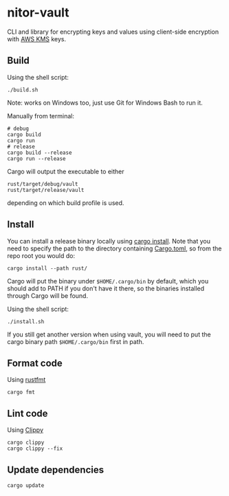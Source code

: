 # nitor-vault

CLI and library for encrypting keys and values using client-side encryption with [AWS KMS](https://aws.amazon.com/kms/) keys.

## Build

Using the shell script:

```shell
./build.sh
```

Note: works on Windows too, just use Git for Windows Bash to run it.

Manually from terminal:

```shell
# debug
cargo build
cargo run
# release
cargo build --release
cargo run --release
```

Cargo will output the executable to either

```shell
rust/target/debug/vault
rust/target/release/vault
```

depending on which build profile is used.

## Install

You can install a release binary locally using [cargo install](https://doc.rust-lang.org/cargo/commands/cargo-install.html).
Note that you need to specify the path to the directory containing [Cargo.toml](/Cargo.toml),
so from the repo root you would do:

```shell
cargo install --path rust/
```

Cargo will put the binary under `$HOME/.cargo/bin` by default,
which you should add to PATH if you don't have it there,
so the binaries installed through Cargo will be found.

Using the shell script:

```shell
./install.sh
```

If you still get another version when using vault,
you will need to put the cargo binary path `$HOME/.cargo/bin` first in path.

## Format code

Using [rustfmt](https://github.com/rust-lang/rustfmt)

```shell
cargo fmt
```

## Lint code

Using [Clippy](https://github.com/rust-lang/rust-clippy)

```shell
cargo clippy
cargo clippy --fix
```

## Update dependencies

```shell
cargo update
```
